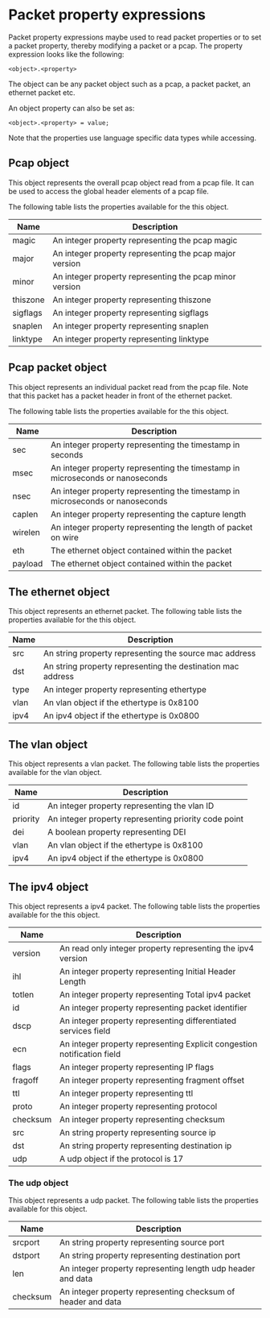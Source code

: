 # Packet property expressions

Packet property expressions maybe used to read packet properties
or to set a packet property, thereby modifying a packet or a pcap.
The property expression looks like the following:

```
<object>.<property>
```

The object can be any packet object such as a pcap, a packet packet,
an ethernet packet etc.

An object property can also be set as:
```
<object>.<property> = value;
```

Note that the properties use language specific data types while accessing.

## Pcap object

This object represents the overall pcap object read from a pcap file.
It can be used to access the global header elements of a pcap file.

The following table lists the properties available for the this object.

| Name | Description |
|------|-------------|
| magic | An integer property representing the pcap magic |
| major | An integer property representing the pcap major version |
| minor | An integer property representing the pcap minor version |
| thiszone | An integer property representing thiszone |
| sigflags |An integer property representing sigflags |
| snaplen | An integer property representing snaplen |
| linktype | An integer property representing linktype |


## Pcap packet object

This object represents an individual packet read from the pcap file.
Note that this packet has a packet header in front of the ethernet packet.

The following table lists the properties available for the this object.

| Name | Description |
|------|-------------|
| sec | An integer property representing the timestamp in seconds |
| msec | An integer property representing the timestamp in microseconds or nanoseconds |
| nsec | An integer property representing the timestamp in microseconds or nanoseconds |
| caplen | An integer property representing the capture length |
| wirelen | An integer property representing the length of packet on wire |
| eth | The ethernet object contained within the packet |
| payload | The ethernet object contained within the packet |


## The ethernet object

This object represents an ethernet packet.
The following table lists the properties available for the this object.

| Name | Description |
|------|-------------|
| src | An string property representing the source mac address |
| dst | An string property representing the destination mac address |
| type | An integer property representing ethertype |
| vlan | An vlan object if the ethertype is 0x8100 |
| ipv4 | An ipv4 object if the ethertype is 0x0800 |

## The vlan object

This object represents a vlan packet.
The following table lists the properties available for the vlan object.

| Name | Description |
|------|-------------|
| id | An integer property representing the vlan ID |
| priority | An integer property representing priority code point |
| dei | A boolean property representing DEI |
| vlan | An vlan object if the ethertype is 0x8100 |
| ipv4 | An ipv4 object if the ethertype is 0x0800 |

## The ipv4 object

This object represents a ipv4 packet.
The following table lists the properties available for the this object.

| Name | Description |
|------|-------------|
| version | An read only integer property representing the ipv4 version |
| ihl | An integer property representing Initial Header Length |
| totlen | An integer property representing Total ipv4 packet |
| id | An integer property representing packet identifier |
| dscp | An integer property representing differentiated services field |
| ecn | An integer property representing Explicit congestion notification field |
| flags | An integer property representing IP flags |
| fragoff | An integer property representing fragment offset |
| ttl | An integer property representing ttl |
| proto | An integer property representing protocol |
| checksum | An integer property representing checksum |
| src | An string property representing source ip |
| dst | An string property representing destination ip |
| udp | A udp object if the protocol is 17 |

### The udp object

This object represents a udp packet.
The following table lists the properties available for this object.

| Name | Description |
|------|-------------|
| srcport | An string property representing source port |
| dstport | An string property representing destination port |
| len | An integer property representing length udp header and data |
| checksum | An integer property representing checksum of header and data |
